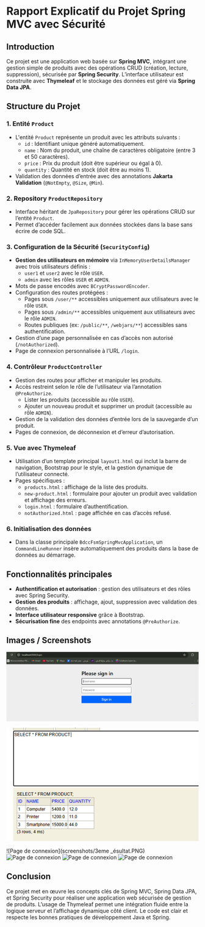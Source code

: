 # Rapport Explicatif du Projet Spring MVC avec Sécurité

## Introduction

Ce projet est une application web basée sur **Spring MVC**, intégrant une gestion simple de produits avec des opérations CRUD (création, lecture, suppression), sécurisée par **Spring Security**. L’interface utilisateur est construite avec **Thymeleaf** et le stockage des données est géré via **Spring Data JPA**.

## Structure du Projet

### 1. Entité `Product`

- L'entité `Product` représente un produit avec les attributs suivants :
  - `id` : Identifiant unique généré automatiquement.
  - `name` : Nom du produit, une chaîne de caractères obligatoire (entre 3 et 50 caractères).
  - `price` : Prix du produit (doit être supérieur ou égal à 0).
  - `quantity` : Quantité en stock (doit être au moins 1).
- Validation des données d’entrée avec des annotations **Jakarta Validation** (`@NotEmpty`, `@Size`, `@Min`).

### 2. Repository `ProductRepository`

- Interface héritant de `JpaRepository` pour gérer les opérations CRUD sur l’entité `Product`.
- Permet d’accéder facilement aux données stockées dans la base sans écrire de code SQL.

### 3. Configuration de la Sécurité (`SecurityConfig`)

- **Gestion des utilisateurs en mémoire** via `InMemoryUserDetailsManager` avec trois utilisateurs définis :
  - `user1` et `user2` avec le rôle `USER`.
  - `admin` avec les rôles `USER` et `ADMIN`.
- Mots de passe encodés avec `BCryptPasswordEncoder`.
- Configuration des routes protégées :
  - Pages sous `/user/**` accessibles uniquement aux utilisateurs avec le rôle `USER`.
  - Pages sous `/admin/**` accessibles uniquement aux utilisateurs avec le rôle `ADMIN`.
  - Routes publiques (ex: `/public/**`, `/webjars/**`) accessibles sans authentification.
- Gestion d’une page personnalisée en cas d’accès non autorisé (`/notAuthorized`).
- Page de connexion personnalisée à l’URL `/login`.

### 4. Contrôleur `ProductController`

- Gestion des routes pour afficher et manipuler les produits.
- Accès restreint selon le rôle de l’utilisateur via l’annotation `@PreAuthorize`.
  - Lister les produits (accessible au rôle `USER`).
  - Ajouter un nouveau produit et supprimer un produit (accessible au rôle `ADMIN`).
- Gestion de la validation des données d’entrée lors de la sauvegarde d’un produit.
- Pages de connexion, de déconnexion et d’erreur d’autorisation.

### 5. Vue avec Thymeleaf

- Utilisation d’un template principal `layout1.html` qui inclut la barre de navigation, Bootstrap pour le style, et la gestion dynamique de l’utilisateur connecté.
- Pages spécifiques :
  - `products.html` : affichage de la liste des produits.
  - `new-product.html` : formulaire pour ajouter un produit avec validation et affichage des erreurs.
  - `login.html` : formulaire d’authentification.
  - `notAuthorized.html` : page affichée en cas d’accès refusé.

### 6. Initialisation des données

- Dans la classe principale `BdccFsmSpringMvcApplication`, un `CommandLineRunner` insère automatiquement des produits dans la base de données au démarrage.

## Fonctionnalités principales

- **Authentification et autorisation** : gestion des utilisateurs et des rôles avec Spring Security.
- **Gestion des produits** : affichage, ajout, suppression avec validation des données.
- **Interface utilisateur responsive** grâce à Bootstrap.
- **Sécurisation fine** des endpoints avec annotations `@PreAuthorize`.

## Images / Screenshots

![Page de connexion](screenshots/1er_resltat.PNG)

![Liste des produits](screenshots/2eme_resultat.PNG)

![Page de connexion](screenshots/3eme _ésultat.PNG)
![Page de connexion](screenshots/4eme_résltat.PNG)
![Page de connexion](screenshots/5eme_résltat.PNG)
![Page de connexion](screenshots/6eme_résltat.PNG)


## Conclusion

Ce projet met en œuvre les concepts clés de Spring MVC, Spring Data JPA, et Spring Security pour réaliser une application web sécurisée de gestion de produits. L’usage de Thymeleaf permet une intégration fluide entre la logique serveur et l’affichage dynamique côté client. Le code est clair et respecte les bonnes pratiques de développement Java et Spring.
